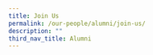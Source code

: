 ```yaml
---
title: Join Us
permalink: /our-people/alumni/join-us/
description: ""
third_nav_title: Alumni
---
```


